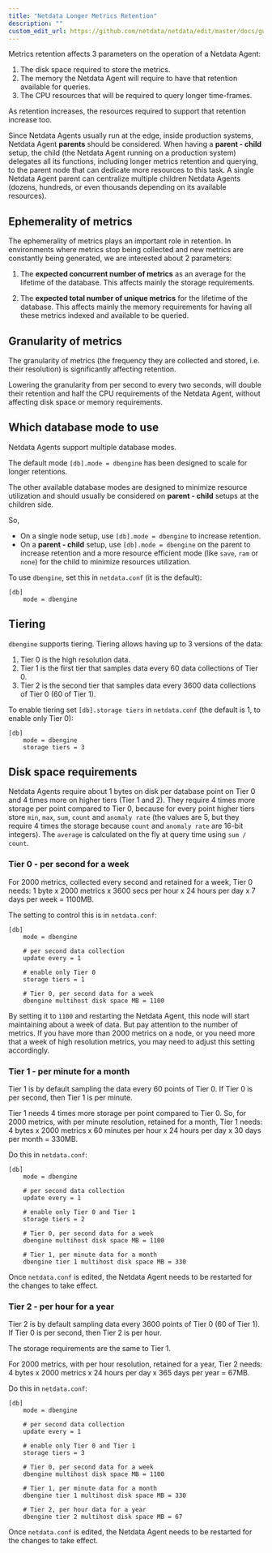 ```yaml
---
title: "Netdata Longer Metrics Retention"
description: ""
custom_edit_url: https://github.com/netdata/netdata/edit/master/docs/guides/longer-metrics-storage.md
---
```




Metrics retention affects 3 parameters on the operation of a Netdata Agent:

1. The disk space required to store the metrics.
2. The memory the Netdata Agent will require to have that retention available for queries.
3. The CPU resources that will be required to query longer time-frames.

As retention increases, the resources required to support that retention increase too.

Since Netdata Agents usually run at the edge, inside production systems, Netdata Agent **parents** should be considered. When having a **parent - child** setup, the child (the Netdata Agent running on a production system) delegates all its functions, including longer metrics retention and querying, to the parent node that can dedicate more resources to this task. A single Netdata Agent parent can centralize multiple children Netdata Agents (dozens, hundreds, or even thousands depending on its available resources). 


## Ephemerality of metrics

The ephemerality of metrics plays an important role in retention. In environments where metrics stop being collected and new metrics are constantly being generated, we are interested about 2 parameters:

1. The **expected concurrent number of metrics** as an average for the lifetime of the database.
   This affects mainly the storage requirements.

2. The **expected total number of unique metrics** for the lifetime of the database.
   This affects mainly the memory requirements for having all these metrics indexed and available to be queried.

## Granularity of metrics

The granularity of metrics (the frequency they are collected and stored, i.e. their resolution) is significantly affecting retention.

Lowering the granularity from per second to every two seconds, will double their retention and half the CPU requirements of the Netdata Agent, without affecting disk space or memory requirements.

## Which database mode to use

Netdata Agents support multiple database modes.

The default mode `[db].mode = dbengine` has been designed to scale for longer retentions.

The other available database modes are designed to minimize resource utilization and should usually be considered on **parent - child** setups at the children side.

So,

* On a single node setup, use `[db].mode = dbengine` to increase retention.
* On a **parent - child** setup, use `[db].mode = dbengine` on the parent to increase retention and a more resource efficient mode (like `save`, `ram` or `none`) for the child to minimize resources utilization.

To use `dbengine`, set this in `netdata.conf` (it is the default):

```
[db]
    mode = dbengine
```

## Tiering

`dbengine` supports tiering. Tiering allows having up to 3 versions of the data:

1. Tier 0 is the high resolution data.
2. Tier 1 is the first tier that samples data every 60 data collections of Tier 0.
3. Tier 2 is the second tier that samples data every 3600 data collections of Tier 0 (60 of Tier 1).

To enable tiering set `[db].storage tiers` in `netdata.conf` (the default is 1, to enable only Tier 0):

```
[db]
    mode = dbengine
    storage tiers = 3
```

## Disk space requirements

Netdata Agents require about 1 bytes on disk per database point on Tier 0 and 4 times more on higher tiers (Tier 1 and 2). They require 4 times more storage per point compared to Tier 0, because for every point higher tiers store `min`, `max`, `sum`, `count` and `anomaly rate` (the values are 5, but they require 4 times the storage because `count` and `anomaly rate` are 16-bit integers). The `average` is calculated on the fly at query time using `sum / count`.

### Tier 0 - per second for a week

For 2000 metrics, collected every second and retained for a week, Tier 0 needs: 1 byte x 2000 metrics x 3600 secs per hour x 24 hours per day x 7 days per week = 1100MB.

The setting to control this is in `netdata.conf`:

```
[db]
    mode = dbengine
    
    # per second data collection
    update every = 1
    
    # enable only Tier 0
    storage tiers = 1
    
    # Tier 0, per second data for a week
    dbengine multihost disk space MB = 1100
```

By setting it to `1100` and restarting the Netdata Agent, this node will start maintaining about a week of data. But pay attention to the number of metrics. If you have more than 2000 metrics on a node, or you need more that a week of high resolution metrics, you may need to adjust this setting accordingly.

### Tier 1 - per minute for a month

Tier 1 is by default sampling the data every 60 points of Tier 0. If Tier 0 is per second, then Tier 1 is per minute.

Tier 1 needs 4 times more storage per point compared to Tier 0. So, for 2000 metrics, with per minute resolution, retained for a month, Tier 1 needs: 4 bytes x 2000 metrics x 60 minutes per hour x 24 hours per day x 30 days per month = 330MB.

Do this in `netdata.conf`:

```
[db]
    mode = dbengine
    
    # per second data collection
    update every = 1
    
    # enable only Tier 0 and Tier 1
    storage tiers = 2
    
    # Tier 0, per second data for a week
    dbengine multihost disk space MB = 1100
    
    # Tier 1, per minute data for a month
    dbengine tier 1 multihost disk space MB = 330
```

Once `netdata.conf` is edited, the Netdata Agent needs to be restarted for the changes to take effect.

### Tier 2 - per hour for a year

Tier 2 is by default sampling data every 3600 points of Tier 0 (60 of Tier 1). If Tier 0 is per second, then Tier 2 is per hour.

The storage requirements are the same to Tier 1.

For 2000 metrics, with per hour resolution, retained for a year, Tier 2 needs: 4 bytes x 2000 metrics x 24 hours per day x 365 days per year = 67MB.

Do this in `netdata.conf`:

```
[db]
    mode = dbengine
    
    # per second data collection
    update every = 1
    
    # enable only Tier 0 and Tier 1
    storage tiers = 3
    
    # Tier 0, per second data for a week
    dbengine multihost disk space MB = 1100
    
    # Tier 1, per minute data for a month
    dbengine tier 1 multihost disk space MB = 330

    # Tier 2, per hour data for a year
    dbengine tier 2 multihost disk space MB = 67
```

Once `netdata.conf` is edited, the Netdata Agent needs to be restarted for the changes to take effect.



